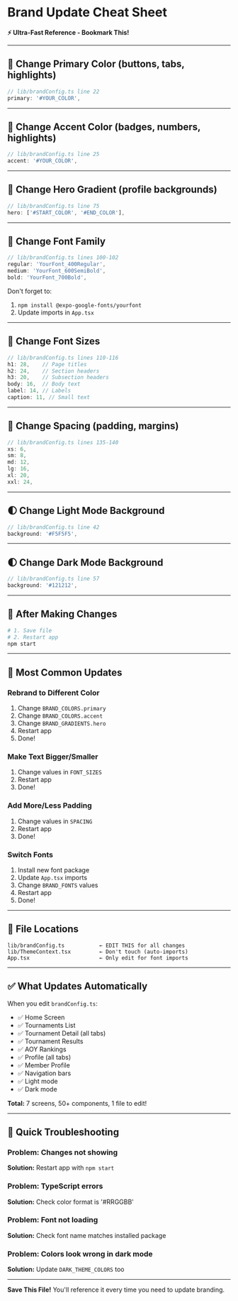 # Brand Update Cheat Sheet

**⚡ Ultra-Fast Reference - Bookmark This!**

---

## 🎨 Change Primary Color (buttons, tabs, highlights)

```typescript
// lib/brandConfig.ts line 22
primary: '#YOUR_COLOR',
```

---

## 🎨 Change Accent Color (badges, numbers, highlights)

```typescript
// lib/brandConfig.ts line 25
accent: '#YOUR_COLOR',
```

---

## 🎨 Change Hero Gradient (profile backgrounds)

```typescript
// lib/brandConfig.ts line 75
hero: ['#START_COLOR', '#END_COLOR'],
```

---

## 📝 Change Font Family

```typescript
// lib/brandConfig.ts lines 100-102
regular: 'YourFont_400Regular',
medium: 'YourFont_600SemiBold',
bold: 'YourFont_700Bold',
```

Don't forget to:
1. `npm install @expo-google-fonts/yourfont`
2. Update imports in `App.tsx`

---

## 📏 Change Font Sizes

```typescript
// lib/brandConfig.ts lines 110-116
h1: 28,    // Page titles
h2: 24,    // Section headers
h3: 20,    // Subsection headers
body: 16,  // Body text
label: 14, // Labels
caption: 11, // Small text
```

---

## 📐 Change Spacing (padding, margins)

```typescript
// lib/brandConfig.ts lines 135-140
xs: 6,
sm: 8,
md: 12,
lg: 16,
xl: 20,
xxl: 24,
```

---

## 🌓 Change Light Mode Background

```typescript
// lib/brandConfig.ts line 42
background: '#F5F5F5',
```

---

## 🌓 Change Dark Mode Background

```typescript
// lib/brandConfig.ts line 57
background: '#121212',
```

---

## 🔄 After Making Changes

```bash
# 1. Save file
# 2. Restart app
npm start
```

---

## 🎯 Most Common Updates

### Rebrand to Different Color
1. Change `BRAND_COLORS.primary`
2. Change `BRAND_COLORS.accent`
3. Change `BRAND_GRADIENTS.hero`
4. Restart app
5. Done!

### Make Text Bigger/Smaller
1. Change values in `FONT_SIZES`
2. Restart app
3. Done!

### Add More/Less Padding
1. Change values in `SPACING`
2. Restart app
3. Done!

### Switch Fonts
1. Install new font package
2. Update `App.tsx` imports
3. Change `BRAND_FONTS` values
4. Restart app
5. Done!

---

## 📍 File Locations

```
lib/brandConfig.ts           ← EDIT THIS for all changes
lib/ThemeContext.tsx         ← Don't touch (auto-imports)
App.tsx                      ← Only edit for font imports
```

---

## ✅ What Updates Automatically

When you edit `brandConfig.ts`:

- ✅ Home Screen
- ✅ Tournaments List
- ✅ Tournament Detail (all tabs)
- ✅ Tournament Results
- ✅ AOY Rankings
- ✅ Profile (all tabs)
- ✅ Member Profile
- ✅ Navigation bars
- ✅ Light mode
- ✅ Dark mode

**Total:** 7 screens, 50+ components, 1 file to edit!

---

## 🚨 Quick Troubleshooting

### Problem: Changes not showing
**Solution:** Restart app with `npm start`

### Problem: TypeScript errors
**Solution:** Check color format is '#RRGGBB'

### Problem: Font not loading
**Solution:** Check font name matches installed package

### Problem: Colors look wrong in dark mode
**Solution:** Update `DARK_THEME_COLORS` too

---

**Save This File!** You'll reference it every time you need to update branding.

